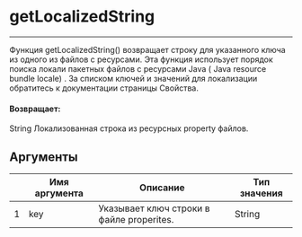 # getLocalizedString

---

Функция getLocalizedString() возвращает строку для указанного ключа из одного из файлов с ресурсами. Эта функция использует порядок поиска локали пакетных файлов с ресурсами Java ( Java resource bundle locale) . За списком ключей и значений для локализации обратитесь к документации страницы Свойства.

#### Возвращает:

String
Локализованная строка из ресурсных property файлов.

## Аргументы

|  | Имя аргумента | Описание | Тип значения |
| --- | --- | --- | --- |
| 1 | key | Указывает ключ строки в файле properites. | String |

